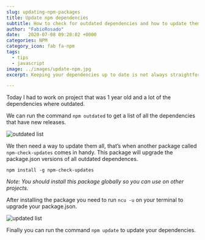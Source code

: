 ```yaml
---
slug: updating-npm-packages
title: Update npm dependencies
subtitle: How to check for outdated dependencies and how to update them
author: "FabioRosado"
date:   2020-07-08 09:20:02 +0000
categories: NPM
category_icon: fab fa-npm
tags: 
  - tips
  - javascript
image: ../images/update-npm.jpg
excerpt: Keeping your dependencies up to date is not always straightforward, let me share with you how you can keep all your dependencies update by running two commands.

---
```


Today I had to work on project that was 1 year old and a lot of the dependencies where outdated.  

We can run the command `npm outdated` to get a list of all the dependencies that have new releases.

![outdated list](images/outdated.png)

We then need a way to update them all, that’s when another package called `npm-check-updates` comes in handy. This package will upgrade the package.json versions of all outdated dependences.

```shell
npm install -g npm-check-updates
```

_Note: You should install this package globally so you can use on other projects._

After installing the package you need to run `ncu -u`  on your terminal to upgrade  your package.json.

![updated list](images/updated-list.png)

Finally you can run the command `npm update` to update your dependencies.
